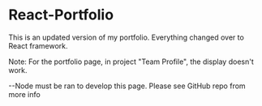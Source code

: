 # React-Portfolio

This is an updated version of my portfolio.  Everything changed over to React framework.

Note: For the portfolio page, in project "Team Profile", the display doesn't work.  

--Node must be ran to develop this page.  Please see GitHub repo from more info